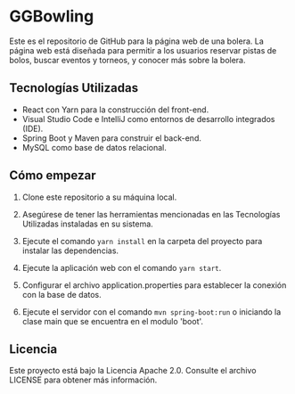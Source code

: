 # GGBowling
Este es el repositorio de GitHub para la página web de una bolera. La página web está diseñada para permitir a los usuarios reservar pistas de bolos, buscar eventos y torneos, y conocer más sobre la bolera.

## Tecnologías Utilizadas

- React con Yarn para la construcción del front-end.
- Visual Studio Code e IntelliJ como entornos de desarrollo integrados (IDE).
- Spring Boot y Maven para construir el back-end.
- MySQL como base de datos relacional.

## Cómo empezar

1. Clone este repositorio a su máquina local.

2. Asegúrese de tener las herramientas mencionadas en las Tecnologías Utilizadas instaladas en su sistema.

3. Ejecute el comando `yarn install` en la carpeta del proyecto para instalar las dependencias.

4. Ejecute la aplicación web con el comando `yarn start`. 

5. Configurar el archivo application.properties para establecer la conexión con la base de datos.

6. Ejecute el servidor con el comando `mvn spring-boot:run` o iniciando la clase main que se encuentra en el modulo 'boot'.


## Licencia

Este proyecto está bajo la Licencia Apache 2.0. Consulte el archivo LICENSE para obtener más información.

